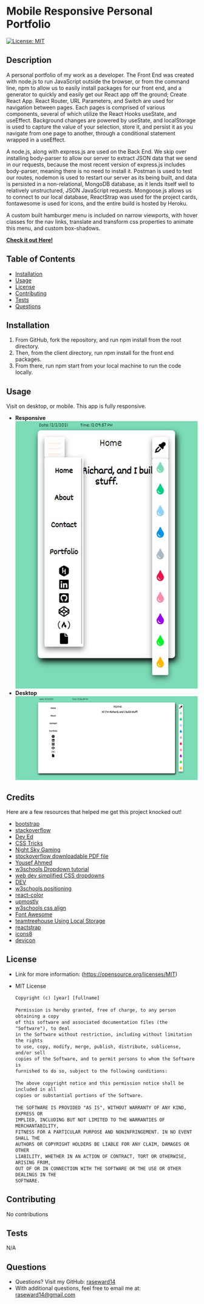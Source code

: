 # Mobile Responsive Personal Portfolio
[![License: MIT](https://img.shields.io/badge/License-MIT-yellow.svg)](https://opensource.org/licenses/MIT)

## Description
A personal portfolio of my work as a developer. The Front End was created with node.js to run JavaScript outside the browser, or from the command line, npm to allow us to easily install packages for our front end, and a generator to quickly and easily get our React app off the ground; Create React App. React Router, URL Parameters, and Switch are used for navigation between pages. Each pages is comprised of various components, several of which utilize the React Hooks useState, and useEffect. Background changes are powered by useState, and localStorage is used to capture the value of your selection, store it, and persist it as you navigate from one page to another, through a conditional statement wrapped in a useEffect. 

A node.js, along with express.js are used on the Back End. We skip over installing body-parser to allow our server to extract JSON data that we send in our requests, because the most recent version of express.js includes body-parser, meaning there is no need to install it. Postman is used to test our routes, nodemon is used to restart our server as its being built, and data is persisted in a non-relational, MongoDB database, as it lends itself well to relatively unstructured, JSON JavaScript requests. Mongoose.js allows us to connect to our local database, ReactStrap was used for the project cards, fontawesome is used for icons, and the entire build is hosted by Heroku.

A custom built hamburger menu is included on narrow viewports, with hover classes for the nav links, translate and transform css properties to animate this menu, and custom box-shadows.

**[Check it out Here!](https://sleepy-reaches-69699.herokuapp.com/)**

## Table of Contents
* [Installation](#installation)
* [Usage](#usage)
* [License](#usage)
* [Contributing](#contributing)
* [Tests](#tests)
* [Questions](#questions)

## Installation
1. From GitHub, fork the repository, and run npm install from the root directory. 
2. Then, from the client directory, run npm install for the front end packages. 
3. From there, run npm start from your local machine to run the code locally.

## Usage
Visit on desktop, or mobile. This app is fully responsive.

* **Responsive**  
![Mobile Friendly](client/src/components/Images/responsive_screenshot.jpg)
* **Desktop**  
![Desktop](client/src/components/Images/fullsize_screenshot.jpg)

## Credits
Here are a few resources that helped me get this project knocked out!
* [bootstrap](https://getbootstrap.com/docs/5.0/getting-started/introduction/)
* [stackoverflow](https://stackoverflow.com/users/story/14695569)
* [Dev Ed](https://www.youtube.com/watch?v=gXkqy0b4M5g&t=3s)
* [CSS Tricks](https://css-tricks.com/a-guide-to-the-responsive-images-syntax-in-html/#using-srcset)
* [Night Sky Gaming](https://www.facebook.com/N%C4%ABght-Sk%C3%BF-Gaming-105017864808391/)
* [stockoverflow downloadable PDF file](https://stackoverflow.com/questions/364946/how-to-make-pdf-file-downloadable-in-html-link)
* [Yousef Ahmed](https://medium.com/create-a-clocking-in-system-on-react/create-a-react-app-displaying-the-current-date-and-time-using-hooks-21d946971556)
* [w3schools Dropdown tutorial](https://www.w3schools.com/howto/howto_js_dropdown.asp)
* [web dev simplified CSS dropdowns](https://www.youtube.com/watch?v=S-VeYcOCFZw)
* [DEV](https://dev.to/ceceliacreates/inline-styling-with-jsx-20k0)
* [w3schools positioning](https://www.w3schools.com/css/css_positioning.asp)
* [react-color](https://casesandberg.github.io/react-color/)
* [upmostly](https://upmostly.com/tutorials/changing-the-background-color-in-react)
* [w3schools css align](https://www.w3schools.com/css/css_align.asp)
* [Font Awesome](https://fontawesome.com/v6.0/icons?q=resume&s=solid%2Cbrands)
* [teamtreehouse Using Local Storage](https://teamtreehouse.com/library/using-local-storage)
* [reactstrap](https://reactstrap.github.io/?path=/docs/home-installation--page)
* [icons8](https://icons8.com/icons/set/express)
* [devicon](https://devicon.dev/)

## License
* Link for more information: (https://opensource.org/licenses/MIT)
* MIT License

      Copyright (c) [year] [fullname]
      
      Permission is hereby granted, free of charge, to any person obtaining a copy
      of this software and associated documentation files (the "Software"), to deal
      in the Software without restriction, including without limitation the rights
      to use, copy, modify, merge, publish, distribute, sublicense, and/or sell
      copies of the Software, and to permit persons to whom the Software is
      furnished to do so, subject to the following conditions:
      
      The above copyright notice and this permission notice shall be included in all
      copies or substantial portions of the Software.
      
      THE SOFTWARE IS PROVIDED "AS IS", WITHOUT WARRANTY OF ANY KIND, EXPRESS OR
      IMPLIED, INCLUDING BUT NOT LIMITED TO THE WARRANTIES OF MERCHANTABILITY,
      FITNESS FOR A PARTICULAR PURPOSE AND NONINFRINGEMENT. IN NO EVENT SHALL THE
      AUTHORS OR COPYRIGHT HOLDERS BE LIABLE FOR ANY CLAIM, DAMAGES OR OTHER
      LIABILITY, WHETHER IN AN ACTION OF CONTRACT, TORT OR OTHERWISE, ARISING FROM,
      OUT OF OR IN CONNECTION WITH THE SOFTWARE OR THE USE OR OTHER DEALINGS IN THE
      SOFTWARE.

## Contributing
No contributions

## Tests
N/A

## Questions
* Questions? Visit my GitHub: [raseward14](https://github.com/raseward14) 
* With additional questions, feel free to email me at: raseward14@gmail.com
